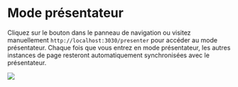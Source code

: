 # Mode présentateur

Cliquez sur le bouton <carbon-user-speaker class="inline-icon-btn"/> dans le panneau de navigation ou visitez manuellement `http://localhost:3030/presenter` pour accéder au mode présentateur. Chaque fois que vous entrez en mode présentateur, les autres instances de page resteront automatiquement synchronisées avec le présentateur.

![](/screenshots/presenter-mode.png)
